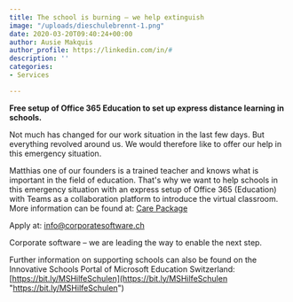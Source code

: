```yaml
---
title: The school is burning – we help extinguish
image: "/uploads/dieschulebrennt-1.png"
date: 2020-03-20T09:40:24+00:00
author: Ausie Makquis
author_profile: https://linkedin.com/in/#
description: ''
categories:
- Services

---
```

**Free setup of Office 365 Education to set up express distance learning in schools.**

Not much has changed for our work situation in the last few days. But everything revolved around us. We would therefore like to offer our help in this emergency situation.

Matthias one of our founders is a trained teacher and knows what is important in the field of education. That's why we want to help schools in this emergency situation with an express setup of Office 365 (Education) with Teams as a collaboration platform to introduce the virtual classroom.   
More information can be found at: [Care Package](https://www.corporatesoftware.ch/wp-content/uploads/DieSchulebrenntV3.pdf)

Apply at: [info@corporatesoftware.ch](mailto:info@corporatesoftware.ch)

Corporate software – we are leading the way to enable the next step.  
  
Further information on supporting schools can also be found on the Innovative Schools Portal of Microsoft Education Switzerland: [https://bit.ly/MSHilfeSchulen](https://bit.ly/MSHilfeSchulen "https://bit.ly/MSHilfeSchulen")